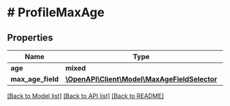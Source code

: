 # # ProfileMaxAge

## Properties

Name | Type | Description | Notes
------------ | ------------- | ------------- | -------------
**age** | **mixed** |  | [optional]
**max_age_field** | [**\OpenAPI\Client\Model\MaxAgeFieldSelector**](MaxAgeFieldSelector.md) |  | [optional]

[[Back to Model list]](../../README.md#models) [[Back to API list]](../../README.md#endpoints) [[Back to README]](../../README.md)

